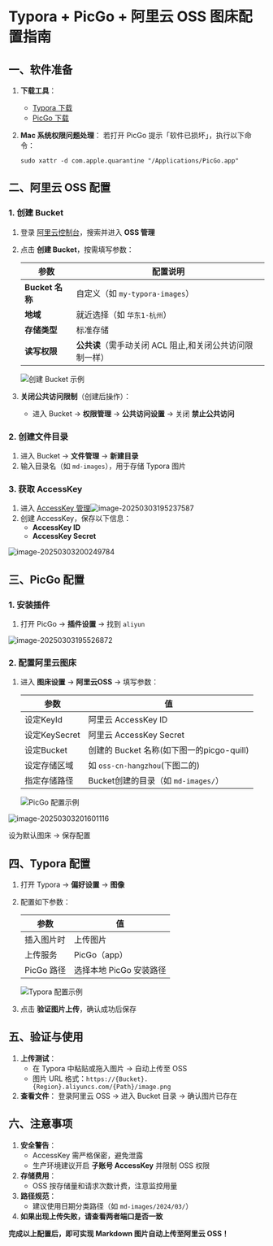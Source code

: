 # Typora + PicGo + 阿里云 OSS 图床配置指南

## 一、软件准备

1. **下载工具**：

   - [Typora 下载](https://www.typora.net/)
   - [PicGo 下载](https://github.com/Molunerfinn/PicGo/releases)

2. **Mac 系统权限问题处理**：
    若打开 PicGo 提示「软件已损坏」，执行以下命令：

   ```
   sudo xattr -d com.apple.quarantine "/Applications/PicGo.app"
   ```

## 二、阿里云 OSS 配置

### 1. 创建 Bucket

1. 登录 [阿里云控制台](https://www.aliyun.com/)，搜索并进入 **OSS 管理**

2. 点击 **创建 Bucket**，按需填写参数：

   | 参数            | 配置说明                                                 |
   | --------------- | -------------------------------------------------------- |
   | **Bucket 名称** | 自定义（如 `my-typora-images`）                          |
   | **地域**        | 就近选择（如 `华东1-杭州`）                              |
   | **存储类型**    | 标准存储                                                 |
   | **读写权限**    | **公共读**（需手动关闭 ACL 阻止,和关闭公共访问限制一样） |

   ![创建 Bucket 示例](https://picgo-q1uill.oss-cn-chengdu.aliyuncs.com/img-for-typora/image-20250303194625628.png)

3. **关闭公共访问限制**（创建后操作）：

   - 进入 Bucket → **权限管理** → **公共访问设置** → 关闭 **禁止公共访问**

### 2. 创建文件目录

1. 进入 Bucket → **文件管理** → **新建目录**
2. 输入目录名（如 `md-images`），用于存储 Typora 图片

### 3. 获取 AccessKey

1. 进入 [AccessKey 管理](https://ram.console.aliyun.com/manage/ak)![image-20250303195237587](https://picgo-q1uill.oss-cn-chengdu.aliyuncs.com/img-for-typora/image-20250303195237587.png)
2. 创建 AccessKey，保存以下信息：
   - **AccessKey ID**
   - **AccessKey Secret**

![image-20250303200249784](https://picgo-q1uill.oss-cn-chengdu.aliyuncs.com/img-for-typora/image-20250303200249784.png)

## 三、PicGo 配置

### 1. 安装插件

1. 打开 PicGo → **插件设置** → 找到 `aliyun`

![image-20250303195526872](https://picgo-q1uill.oss-cn-chengdu.aliyuncs.com/img-for-typora/image-20250303195526872.png)



### 2. 配置阿里云图床

1. 进入 **图床设置** → **阿里云OSS** → 填写参数：

   | 参数          | 值                                        |
   | ------------- | ----------------------------------------- |
   | 设定KeyId     | 阿里云 AccessKey ID                       |
   | 设定KeySecret | 阿里云 AccessKey Secret                   |
   | 设定Bucket    | 创建的 Bucket 名称(如下图一的picgo-quill) |
   | 设定存储区域  | 如 `oss-cn-hangzhou`(下图二的)            |
   | 指定存储路径  | Bucket创建的目录（如 `md-images/`）       |

   ![PicGo 配置示例](https://picgo-q1uill.oss-cn-chengdu.aliyuncs.com/img-for-typora/image-20250303195748605.png)





![image-20250303201601116](https://picgo-q1uill.oss-cn-chengdu.aliyuncs.com/img-for-typora/image-20250303201601116.png)



设为默认图床 → 保存配置

## 四、Typora 配置

1. 打开 Typora → **偏好设置** → **图像**

2. 配置如下参数：

   | 参数       | 值                      |
   | ---------- | ----------------------- |
   | 插入图片时 | 上传图片                |
   | 上传服务   | PicGo（app）            |
   | PicGo 路径 | 选择本地 PicGo 安装路径 |

   ![Typora 配置示例](https://picgo-q1uill.oss-cn-chengdu.aliyuncs.com/img-for-typora/image-20250303200028176.png)

3. 点击 **验证图片上传**，确认成功后保存

## 五、验证与使用

1. **上传测试**：
   - 在 Typora 中粘贴或拖入图片 → 自动上传至 OSS
   - 图片 URL 格式：`https://{Bucket}.{Region}.aliyuncs.com/{Path}/image.png`
2. **查看文件**：
    登录阿里云 OSS → 进入 Bucket 目录 → 确认图片已存在

## 六、注意事项

1. **安全警告**：
   - AccessKey 需严格保密，避免泄露
   - 生产环境建议开启 **子账号 AccessKey** 并限制 OSS 权限
2. **存储费用**：
   - OSS 按存储量和请求次数计费，注意监控用量
3. **路径规范**：
   - 建议使用日期分类路径（如 `md-images/2024/03/`）
4. **如果出现上传失败，请查看两者端口是否一致**

**完成以上配置后，即可实现 Markdown 图片自动上传至阿里云 OSS！**
